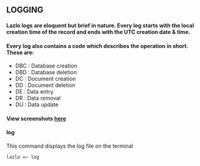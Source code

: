 ## LOGGING

#### Lazlo logs are eloquent but brief in nature. Every log starts with the local creation time of the record and ends with the UTC creation date & time.

#### Every log also contains a code which describes the operation in short. These are:
* DBC : Database creation
* DBD : Database deletion
* DC : Document creation
* DD : Document deletion
* DE : Data entry
* DR : Data removal
* DU : Data update

#### View screenshots [here](https://lazlo.caprico.io/examples)

#### log
This command displays the log file on the terminal
```sh
lazlo => log
```
